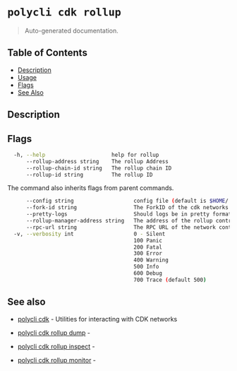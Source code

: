 # `polycli cdk rollup`

> Auto-generated documentation.

## Table of Contents

- [Description](#description)
- [Usage](#usage)
- [Flags](#flags)
- [See Also](#see-also)

## Description



## Flags

```bash
  -h, --help                     help for rollup
      --rollup-address string    The rollup Address
      --rollup-chain-id string   The rollup chain ID
      --rollup-id string         The rollup ID
```

The command also inherits flags from parent commands.

```bash
      --config string                   config file (default is $HOME/.polygon-cli.yaml)
      --fork-id string                  The ForkID of the cdk networks (default "12")
      --pretty-logs                     Should logs be in pretty format or JSON (default true)
      --rollup-manager-address string   The address of the rollup contract
      --rpc-url string                  The RPC URL of the network containing the CDK contracts (default "http://localhost:8545")
  -v, --verbosity int                   0 - Silent
                                        100 Panic
                                        200 Fatal
                                        300 Error
                                        400 Warning
                                        500 Info
                                        600 Debug
                                        700 Trace (default 500)
```

## See also

- [polycli cdk](polycli_cdk.md) - Utilities for interacting with CDK networks
- [polycli cdk rollup dump](polycli_cdk_rollup_dump.md) - 

- [polycli cdk rollup inspect](polycli_cdk_rollup_inspect.md) - 

- [polycli cdk rollup monitor](polycli_cdk_rollup_monitor.md) - 

